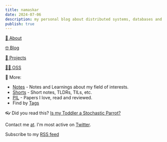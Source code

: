 ```yaml
---
title: namaskar
date: 2024-07-06
description: my personal blog about distributed systems, databases and random ramblings.
publish: true
---
```


  [🐸 About](./about.md)

  [🤓 Blog](./posts/)

  [🔭 Projects](./projects.md)

  [👨‍💻 OSS](./oss.md)

🔎 More:
  * [Notes](./notes/) - Notes and Learnings about my field of interests.
  * [Shorts](./shorts/) - Short notes, TLDRs, TILs, etc.
  * [PIL](./papers/) - Papers I love, read and reviewed.
  * Find by [Tags](https://paulismatrix.github.io/tags/)

  
👓 Did you read this? [Is my Toddler a Stochastic Parrot?](https://archive.is/hzBe3)

Contact me [at](mailto:1999.yadwade@gmail.com). I'm most active on [Twitter](https://x.com/1999Yadwade).

Subscribe to my [RSS feed](https://paulismatrix.github.io/index.xml)
